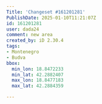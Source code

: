 ```yaml
---
Title: 'Changeset #161201281'
PublishDate: 2025-01-10T11:21:07Z
id: 161201281
user: dada24
comment: new area
created_by: iD 2.30.4
tags:
- Montenegro
- Budva
bbox:
  min_lon: 18.8472233
  min_lat: 42.2882407
  max_lon: 18.8477183
  max_lat: 42.2884359

---
```

